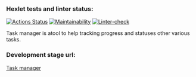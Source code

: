 ### Hexlet tests and linter status:
[![Actions Status](https://github.com/VVtatarinoff/python-project-lvl4/workflows/hexlet-check/badge.svg)](https://github.com/VVtatarinoff/python-project-lvl4/actions)
[![Maintainability](https://api.codeclimate.com/v1/badges/789a4c8d67e882385320/maintainability)](https://codeclimate.com/github/VVtatarinoff/python-project-lvl4/maintainability)
[![Linter-check](https://github.com/VVtatarinoff/python-project-lvl4/actions/workflows/linter.yml/badge.svg)](https://github.com/VVtatarinoff/python-project-lvl4/actions/workflows/linter.yml)


Task manager is atool to help tracking progress and statuses other various tasks.
### Development stage url:
[Task manager](https://ancient-gorge-78100.herokuapp.com/)
